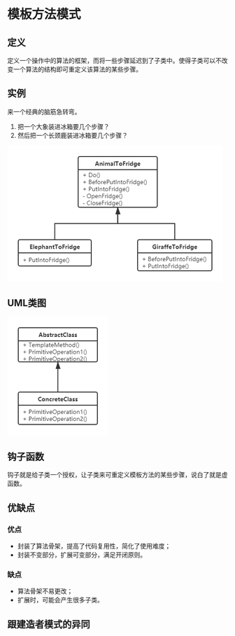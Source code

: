 # 模板方法模式
## 定义
定义一个操作中的算法的框架，而将一些步骤延迟到了子类中。使得子类可以不改变一个算法的结构即可重定义该算法的某些步骤。

## 实例
来一个经典的脑筋急转弯。
1. 把一个大象装进冰箱要几个步骤？
2. 然后把一个长颈鹿装进冰箱要几个步骤？

![](images/templatemethod1.png)

## UML类图
![](images/templatemethod2.png)

## 钩子函数
钩子就是给子类一个授权，让子类来可重定义模板方法的某些步骤，说白了就是虚函数。

## 优缺点
### 优点
- 封装了算法骨架，提高了代码复用性，简化了使用难度；
- 封装不变部分，扩展可变部分，满足开闭原则。

### 缺点
- 算法骨架不易更改；
- 扩展时，可能会产生很多子类。

## 跟建造者模式的异同
